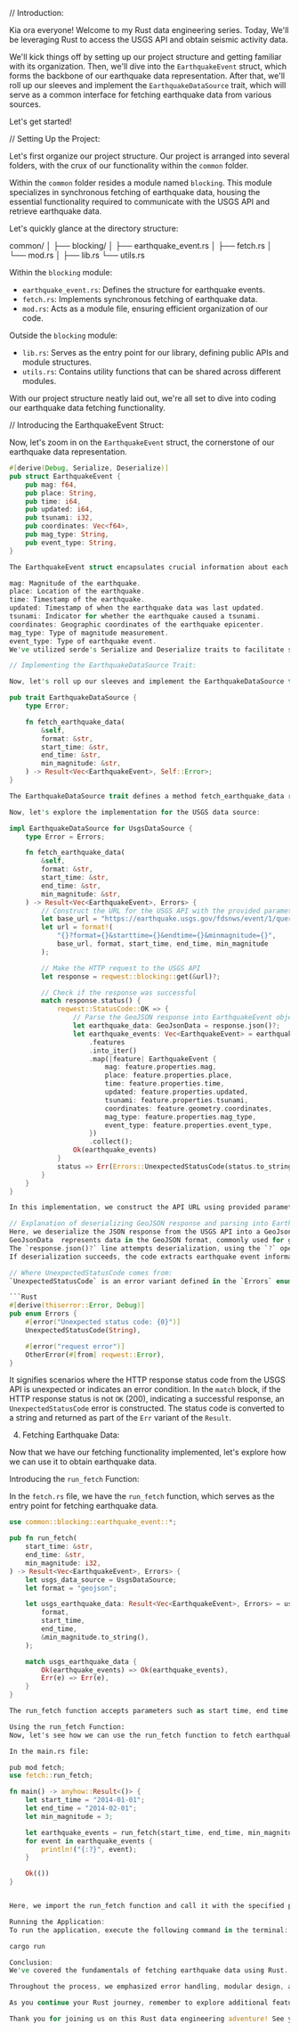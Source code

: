 // Introduction:

Kia ora everyone! Welcome to my Rust data engineering series. Today, We'll be leveraging Rust to access the USGS API and obtain seismic activity data.

We'll kick things off by setting up our project structure and getting familiar with its organization. Then, we'll dive into the `EarthquakeEvent` struct, which forms the backbone of our earthquake data representation. After that, we'll roll up our sleeves and implement the `EarthquakeDataSource` trait, which will serve as a common interface for fetching earthquake data from various sources.

Let's get started!

// Setting Up the Project:

Let's first organize our project structure. Our project is arranged into several folders, with the crux of our functionality  within the `common` folder.

Within the `common` folder resides a module named `blocking`. This module specializes in synchronous fetching of earthquake data, housing the essential functionality required to communicate with the USGS API and retrieve earthquake data.

Let's quickly glance at the directory structure:

common/
│
├── blocking/
│   ├── earthquake_event.rs
│   ├── fetch.rs
│   └── mod.rs
│
├── lib.rs
└── utils.rs

Within the `blocking` module:
- `earthquake_event.rs`: Defines the structure for earthquake events.
- `fetch.rs`: Implements synchronous fetching of earthquake data.
- `mod.rs`: Acts as a module file, ensuring efficient organization of our code.

Outside the `blocking` module:
- `lib.rs`: Serves as the entry point for our library, defining public APIs and module structures.
- `utils.rs`: Contains utility functions that can be shared across different modules.

With our project structure neatly laid out, we're all set to dive into coding our earthquake data fetching functionality.

// Introducing the EarthquakeEvent Struct:

Now, let's zoom in on the `EarthquakeEvent` struct, the cornerstone of our earthquake data representation.

```rust
#[derive(Debug, Serialize, Deserialize)]
pub struct EarthquakeEvent {
    pub mag: f64,
    pub place: String,
    pub time: i64,
    pub updated: i64,
    pub tsunami: i32,
    pub coordinates: Vec<f64>,
    pub mag_type: String,
    pub event_type: String,
}

The EarthquakeEvent struct encapsulates crucial information about each seismic event:

mag: Magnitude of the earthquake.
place: Location of the earthquake.
time: Timestamp of the earthquake.
updated: Timestamp of when the earthquake data was last updated.
tsunami: Indicator for whether the earthquake caused a tsunami.
coordinates: Geographic coordinates of the earthquake epicenter.
mag_type: Type of magnitude measurement.
event_type: Type of earthquake event.
We've utilized serde's Serialize and Deserialize traits to facilitate seamless conversion of our Rust structs to and from JSON format, enabling easy interaction with APIs like the one provided by USGS.

// Implementing the EarthquakeDataSource Trait:

Now, let's roll up our sleeves and implement the EarthquakeDataSource trait. This trait provides a common interface for fetching earthquake data, abstracting away the intricacies of data retrieval.

pub trait EarthquakeDataSource {
    type Error;

    fn fetch_earthquake_data(
        &self,
        format: &str,
        start_time: &str,
        end_time: &str,
        min_magnitude: &str,
    ) -> Result<Vec<EarthquakeEvent>, Self::Error>;
}

The EarthquakeDataSource trait defines a method fetch_earthquake_data responsible for fetching earthquake data. It accepts parameters such as format, start time, end time, and minimum magnitude, returning a Result containing a vector of EarthquakeEvent objects or an error.

Now, let's explore the implementation for the USGS data source:

impl EarthquakeDataSource for UsgsDataSource {
    type Error = Errors;

    fn fetch_earthquake_data(
        &self,
        format: &str,
        start_time: &str,
        end_time: &str,
        min_magnitude: &str,
    ) -> Result<Vec<EarthquakeEvent>, Errors> {
        // Construct the URL for the USGS API with the provided parameters
        let base_url = "https://earthquake.usgs.gov/fdsnws/event/1/query";
        let url = format!(
            "{}?format={}&starttime={}&endtime={}&minmagnitude={}",
            base_url, format, start_time, end_time, min_magnitude
        );

        // Make the HTTP request to the USGS API
        let response = reqwest::blocking::get(&url)?;

        // Check if the response was successful
        match response.status() {
            reqwest::StatusCode::OK => {
                // Parse the GeoJSON response into EarthquakeEvent objects
                let earthquake_data: GeoJsonData = response.json()?;
                let earthquake_events: Vec<EarthquakeEvent> = earthquake_data
                    .features
                    .into_iter()
                    .map(|feature| EarthquakeEvent {
                        mag: feature.properties.mag,
                        place: feature.properties.place,
                        time: feature.properties.time,
                        updated: feature.properties.updated,
                        tsunami: feature.properties.tsunami,
                        coordinates: feature.geometry.coordinates,
                        mag_type: feature.properties.mag_type,
                        event_type: feature.properties.event_type,
                    })
                    .collect();
                Ok(earthquake_events)
            }
            status => Err(Errors::UnexpectedStatusCode(status.to_string())),
        }
    }
}

In this implementation, we construct the API URL using provided parameters and

// Explanation of deserializing GeoJSON response and parsing into EarthquakeEvent objects:
Here, we deserialize the JSON response from the USGS API into a GeoJsonData object.
GeoJsonData  represents data in the GeoJSON format, commonly used for geographic data representation.
The `response.json()?` line attempts deserialization, using the `?` operator for error handling.
If deserialization succeeds, the code extracts earthquake event information by iterating over the features of the GeoJsonData object. For each feature, a new EarthquakeEvent object is created, initializing it with relevant properties such as magnitude, place, time, etc. This is achieved using the `map` function in conjunction with `into_iter()`, applying the mapping operation in a concise and efficient functional style. Finally, the mapped EarthquakeEvent objects are collected into a vector using the `collect` function, which is then returned as part of the `Ok` variant of the `Result`.

// Where UnexpectedStatusCode comes from:
`UnexpectedStatusCode` is an error variant defined in the `Errors` enum.

```Rust
#[derive(thiserror::Error, Debug)]
pub enum Errors {
    #[error("Unexpected status code: {0}")]
    UnexpectedStatusCode(String),

    #[error("request error")]
    OtherError(#[from] reqwest::Error),
}
```
It signifies scenarios where the HTTP response status code from the USGS API is unexpected or indicates an error condition.
In the `match` block, if the HTTP response status is not `OK` (200), indicating a successful response, an `UnexpectedStatusCode` error is constructed. The status code is converted to a string and returned as part of the `Err` variant of the `Result`.


4. Fetching Earthquake Data:

Now that we have our fetching functionality implemented, let's explore how we can use it to obtain earthquake data.

Introducing the `run_fetch` Function:

In the `fetch.rs` file, we have the `run_fetch` function, which serves as the entry point for fetching earthquake data.

```rust
use common::blocking::earthquake_event::*;

pub fn run_fetch(
    start_time: &str,
    end_time: &str,
    min_magnitude: i32,
) -> Result<Vec<EarthquakeEvent>, Errors> {
    let usgs_data_source = UsgsDataSource;
    let format = "geojson";

    let usgs_earthquake_data: Result<Vec<EarthquakeEvent>, Errors> = usgs_data_source.fetch_earthquake_data(
        format,
        start_time,
        end_time,
        &min_magnitude.to_string(),
    );

    match usgs_earthquake_data {
        Ok(earthquake_events) => Ok(earthquake_events),
        Err(e) => Err(e),
    }
}

The run_fetch function accepts parameters such as start time, end time, and minimum magnitude, and returns a Result containing a vector of EarthquakeEvent objects or an error of type Errors.

Using the run_fetch Function:
Now, let's see how we can use the run_fetch function to fetch earthquake data.

In the main.rs file:

pub mod fetch;
use fetch::run_fetch;

fn main() -> anyhow::Result<()> {
    let start_time = "2014-01-01";
    let end_time = "2014-02-01";
    let min_magnitude = 3;

    let earthquake_events = run_fetch(start_time, end_time, min_magnitude)?;
    for event in earthquake_events {
        println!("{:?}", event);
    }

    Ok(())
}


Here, we import the run_fetch function and call it with the specified parameters. If the function succeeds, we print each earthquake event to the console.

Running the Application:
To run the application, execute the following command in the terminal:

cargo run

Conclusion:
We've covered the fundamentals of fetching earthquake data using Rust. We began by setting up our project structure, defining essential data structures, and implementing functionality to fetch earthquake data from the USGS API.

Throughout the process, we emphasized error handling, modular design, and the use of traits for abstraction, showcasing Rust's robustness and expressiveness for data engineering tasks.

As you continue your Rust journey, remember to explore additional features, such as asynchronous fetching, error recovery strategies, and integrating with external libraries for data analysis and visualization.

Thank you for joining us on this Rust data engineering adventure! See you in the next tutorial.

